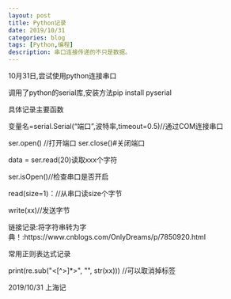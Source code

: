 ```yaml
---
layout: post
title: Python记录
date: 2019/10/31
categories: blog
tags: [Python,编程]
description: 串口连接传递的不只是数据。
---
```


<p>10月31日,尝试使用python连接串口</p>
<p>调用了python的serial库,安装方法pip install pyserial </p>
<p>具体记录主要函数</p>
<p>变量名=serial.Serial(“端口”,波特率,timeout=0.5)//通过COM连接串口</p>
<p>ser.open() //打开端口 ser.close()#关闭端口</p>
<p>data = ser.read(20)读取xxx个字符</p>
<p>ser.isOpen()//检查串口是否开启</p>
<p>read(size=1)：//从串口读size个字节</p>
<p>write(xx)//发送字节</p>
<p></p>
<p>链接记录:将字符串转为字典！:https://www.cnblogs.com/OnlyDreams/p/7850920.html</p>
<p>常用正则表达式记录</p>
<p> print(re.sub("<[^>]*>", "", str(xx)))  //可以取消掉标签</p>
<p>2019/10/31 上海记</p>













